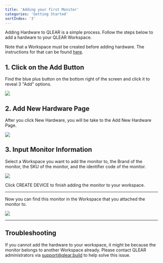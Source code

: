 ```yaml
---
title: 'Adding your first Monitor'
categories: 'Getting Started'
sortIndex: '3'
---
```

Adding Hardware to QLEAR is a simple process. Follow the steps below to add a hardware to your QLEAR Workspace. 

Note that a Workspace must be created before adding hardware. The instructions for that can be found [here](/How-to-Sign-In).

## 1. Click on the Add Button

Find the blue plus button on the bottom right of the screen and click it to reveal 3 "Add" options.

![](https://cloud.githubusercontent.com/assets/26155270/23735055/417b9908-04be-11e7-8431-026447035aa6.jpg)

## 2. Add New Hardware Page

After you click New Hardware, you will be take to the Add New Hardware Page.

![](https://cloud.githubusercontent.com/assets/26155270/23735108/a6009fc2-04be-11e7-99e7-de4689720512.png)

## 3. Input Monitor Information

Select a Workspace you want to add the monitor to, the Brand of the monitor, the SKU of the monitor, and the identifier code of the monitor.

![](https://cloud.githubusercontent.com/assets/26155270/23735208/24ee5f90-04bf-11e7-9532-ae4cc209b85c.png)

Click CREATE DEVICE to finish adding the monitor to your workspace.

-------

Now you can find this monitor in the Workspace that you attached the monitor to.  

![](https://cloud.githubusercontent.com/assets/26155270/23735627/aeeb7e60-04c1-11e7-84c6-f39d437f129f.jpg)

--------

## Troubleshooting

If you cannot add the hardware to your workspace, it might be because the monitor belongs to another Workspace already. Please contact QLEAR administrators via support@qlear.build to help solve this issue.
